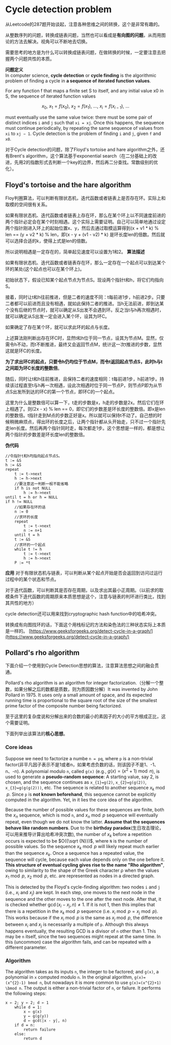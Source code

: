 # Cycle detection problem

从Leetcode的287题开始谈起，注意各种思维之间的转换，这个是非常有趣的。

从整数序列的问题，转换成链表问题，当然也可以看成是**有向图的问题**，从而用图论的方法去解决。视角可以不断地去切换。

需要思考的地方是为什么可以转换成链表问题，在做转换的时候，一定要注意去把握两个问题共性的本质。

**问题定义**  
In computer science, **cycle detection** or **cycle finding** is the algorithmic problem of finding a cycle in **a sequence of iterated function values**.

For any function f that maps a finite set S to itself, and any initial value x0 in S, the sequence of iterated function values

$$x_0,\ x_1=f(x_0),\ x_2=f(x_1),\ \dots,\ x_i=f(x_{i-1}),\ \dots$$

must eventually use the same value twice: there must be some pair of distinct indices `i` and `j` such that `xi = xj`. Once this happens, the sequence must continue periodically, by repeating the same sequence of values from `xi` to `xj − 1`. Cycle detection is the problem of finding `i` and `j`, given `f` and `x0`.



对于Cycle detection的问题，除了Floyd's tortoise and hare algorithm之外，还有Brent's algorithm，这个算法基于exponential search（在二分基础上的改进，先用2的指数形式去判断一个key的边界，然后再二分查找。常数级别的优化）。

## Floyd's tortoise and the hare algorithm

Floy判圈算法，可以判断有限状态机，迭代函数或者链表上是否存在环。实际上和取模的空间很有关系。

如果有限状态机、迭代函数或者链表上存在环，那么在某个环上以不同速度前进的两个指针必定会在某个时刻相遇。这个实际上需要证明。自己可以简单地通过设定两个指针刚进入环上的起始位置x、y，然后去通过取模运算得到(x + v1 * k) % len == (y + v2 * k) % len，即(x - y + (v1 - v2) * k) 是环长度len的倍数。然后就可以选择合适的k，使得上式是len的倍数。

所以说明相遇是一定存在的，简单起见速度可以设置为1和2。
**算法描述**

如果有限状态机、迭代函数或者链表存在环，那么一定存在一个起点可以到达某个环的某处(这个起点也可以在某个环上)。

初始状态下，假设已知某个起点节点为节点S。现设两个指针t和h，将它们均指向S。

接着，同时让t和h往前推进，但是二者的速度不同：t每前进1步，h前进2步。只要二者都可以前进而且没有相遇，就如此保持二者的推进。当h无法前进，即到达某个没有后继的节点时，就可以确定从S出发不会遇到环。反之当t与h再次相遇时，就可以确定从S出发一定会进入某个环，设其为环C。

如果确定了存在某个环，就可以求此环的起点与长度。

上述算法刚判断出存在环C时，显然t和h位于同一节点，设其为节点M。显然，仅需令h不动，而t不断推进，最终又会返回节点M，统计这一次t推进的步数，显然这就是环C的长度。

**为了求出环C的起点，只要令h仍均位于节点M，而令t返回起点节点S，此时h与t之间距为环C长度的整数倍**。

随后，同时让t和h往前推进，且保持二者的速度相同：t每前进1步，h前进1步。持续该过程直至t与h再一次相遇，设此次相遇时位于同一节点P，则节点P即为从节点S出发所到达的环C的第一个节点，即环C的一个起点。

这里为什么是整数倍可以算一下，t走的步数是x，h走的步数是2x。然后它们在环上相遇了。则(2x - x) % len == 0，即它们的步数差是环长度的整数倍。即x是len的整数倍。t指针走到M点的步数正好是x。所以就可以保持t不动了。自己想的时候稍微麻烦点，得出环的长度之后，让两个指针都从头开始走，只不过一个指针先走len长度。然后再两个指针同时走，每次都走1步。这个思想是一样的，都是想让两个指针的步数差是环长度len的整数倍。

**伪代码**

    //令指针t和h均指向起点节点S。
    t := &S
    h := &S
    repeat
        t := t->next
        h := h->next
        //要注意这一判断一般不能省略
        if h is not NULL
            h := h->next
    until t = h or h = NULL
    if h != NULL
        //如果存在环的话
        n := 0
        //求环的长度
        repeat
            t := t->next
            n := n+1
        until t = h
        t := &S
        //求环的一个起点
        while t != h
            t := t->next
            h := h->next
        P := *t

**应用**
对于有限状态机与链表，可以判断从某个起点开始是否会返回到访问过运行过程中的某个状态和节点。

对于迭代函数，可以判断其是否存在周期，以及求出其最小正周期。（以前求的取模条件下迭代函数的周期原来本质思想是这个，注意与链表的判环进行类比，找到其共性的地方）

cycle detection还可以用来找到cryptographic hash function中的哈希冲突。

转换成有向图找环的话，下面这个用栈标记的方法和染色法的三种状态实际上本质是一样的。
[https://www.geeksforgeeks.org/detect-cycle-in-a-graph/](https://www.geeksforgeeks.org/detect-cycle-in-a-graph/)


## Pollard's rho algorithm

下面介绍一个使用到Cycle Detection思想的算法，注意算法思想之间的融会贯通。

Pollard's rho algorithm is an algorithm for integer factorization.（分解一个整数，如果分解之后的数都是质数，则为质因数分解）It was invented by John Pollard in 1975. It uses only a small amount of space, and its expected running time is proportional to the square root of the size of the smallest prime factor of the composite number being factorized.

至于这里的复杂度说和分解出来的合数的最小的素因子的大小的平方根成正比，这个需要证明。

下面列举出该算法的**核心思想**。

### Core ideas

Suppose we need to factorize a numbe `n = pq`, where `p` is a non-trivial factor(非平凡因子表示不是1或者n，如果考虑负数的话，则该因子不是1、-1、n、-n). A polynomial modulo `n`, called `g(x)` (e.g., $g(x)=(x^{2}+1) \bmod n$), is used to generate a **pseudo-random sequence**: A starting value, say 2, is chosen, and the sequence continues as `x_{1}=g(2)`, `x_{2}=g(g(2))`, `x_{3}=g(g(g(2)))`, etc. The sequence is related to another sequence $x_{k}{\bmod {p}}$. Since `p` is **not known beforehand**, this sequence cannot be explicitly computed in the algorithm. Yet, in it lies the core idea of the algorithm.

Because the number of possible values for these sequences are finite, both the $x_{n}$ sequence, which is mod `n`, and $x_{n} \bmod p$ sequence will eventually repeat, even though we do not know the latter. **Assume that the sequences behave like random numbers**. Due to the **birthday paradox**(生日攻击理论，可以用来推导计算出哈希冲突次数), the number of $x_{k}$ before a repetition occurs is expected to be $O({\sqrt {N}})$, where `N` is the number of possible values. So the sequence $x_{k} \bmod p$ will likely repeat much earlier than the sequence $x_{k}$. Once a sequence has a repeated value, the sequence will cycle, because each value depends only on the one before it. **This structure of eventual cycling gives rise to the name "Rho algorithm"**, owing to similarity to the shape of the Greek character ρ when the values $x_{1} \bmod p$, $x_{2} \bmod p$, etc. are represented as nodes in a directed graph.

This is detected by the Floyd's cycle-finding algorithm: two nodes `i` and `j` (i.e., $x_{i}$ and $x_{j}$) are kept. In each step, one moves to the next node in the sequence and the other moves to the one after the next node. After that, it is checked whether $\gcd(x_{i}-x_{j},n)\neq 1$. If it is not 1, then this implies that there is a repetition in the $x_{k} \bmod p$ sequence (i.e. $x_{i} \bmod p = x_{j} \bmod p$). This works because if the $x_{i} \bmod p$ is the same as $x_{j} \bmod p$, the difference between $x_{i}$ and $x_{j}$ is necessarily a multiple of `p`. Although this always happens eventually, the resulting GCD is a divisor of `n` other than 1. This may be `n` itself, since the two sequences might repeat at the same time. In this (uncommon) case the algorithm fails, and can be repeated with a different parameter.

### Algorithm

The algorithm takes as its inputs `n`, the integer to be factored; and `g(x)`, a polynomial in `x` computed modulo `n`. In the original algorithm, `g(x)=(x^{2}-1) bmod n`, but nowadays it is more common to use `g(x)=(x^{2}+1) \bmod n`. The output is either a non-trivial factor of `n`, or failure. It performs the following steps:

    x ← 2; y ← 2; d ← 1
        while d = 1:
            x ← g(x)
            y ← g(g(y))
            d ← gcd(|x - y|, n)
        if d = n: 
            return failure
        else:
            return d